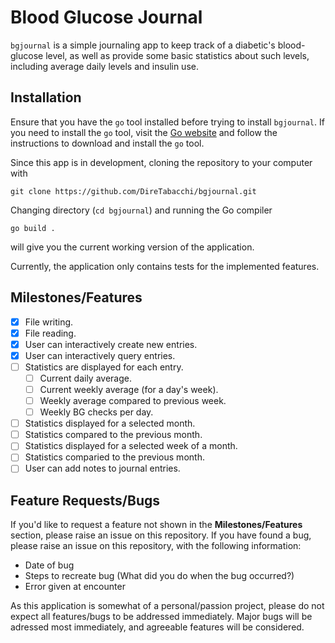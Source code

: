 # Blood Glucose Journal

`bgjournal` is a simple journaling app to keep track of a diabetic's
blood-glucose level, as well as provide some basic statistics about such
levels, including average daily levels and insulin use.

## Installation

Ensure that you have the `go` tool installed before trying to install
`bgjournal`. If you need to install the `go` tool, visit the
[Go website](go.dev) and follow the instructions to download and install the
`go` tool.

Since this app is in development, cloning the repository to your computer with

```
git clone https://github.com/DireTabacchi/bgjournal.git
```

Changing directory (`cd bgjournal`) and running the Go compiler

```
go build .
```

will give you the current working version of the application.

Currently, the application only contains tests for the implemented features.

## Milestones/Features

- [X] File writing.
- [X] File reading.
- [X] User can interactively create new entries.
- [X] User can interactively query entries.
- [ ] Statistics are displayed for each entry.
    - [ ] Current daily average.
    - [ ] Current weekly average (for a day's week).
    - [ ] Weekly average compared to previous week.
    - [ ] Weekly BG checks per day.
- [ ] Statistics displayed for a selected month.
- [ ] Statistics compared to the previous month.
- [ ] Statistics displayed for a selected week of a month.
- [ ] Statistics comparied to the previous month.
- [ ] User can add notes to journal entries.

## Feature Requests/Bugs

If you'd like to request a feature not shown in the **Milestones/Features**
section, please raise an issue on this repository. If you have found a bug,
please raise an issue on this repository, with the following information:

- Date of bug
- Steps to recreate bug (What did you do when the bug occurred?)
- Error given at encounter

As this application is somewhat of a personal/passion project, please do not
expect all features/bugs to be addressed immediately. Major bugs will be
adressed most immediately, and agreeable features will be considered.
